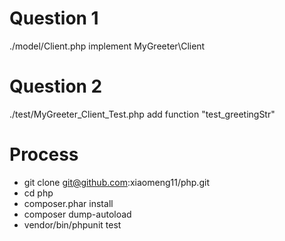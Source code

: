 # Question 1
  ./model/Client.php implement MyGreeter\Client
  
# Question 2
  ./test/MyGreeter_Client_Test.php add function "test_greetingStr" 
  
# Process
+ git clone git@github.com:xiaomeng11/php.git 
+ cd php
+ composer.phar install
+ composer dump-autoload
+ vendor/bin/phpunit test
